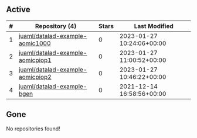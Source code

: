## Active
| # | Repository (4) | Stars | Last Modified |
| --- | --- | --- | --- |
| 1 | [juaml/datalad-example-aomic1000](https://gin.g-node.org/juaml/datalad-example-aomic1000) | 0 | 2023-01-27 10:24:06+00:00 |
| 2 | [juaml/datalad-example-aomicpiop1](https://gin.g-node.org/juaml/datalad-example-aomicpiop1) | 0 | 2023-01-27 11:00:52+00:00 |
| 3 | [juaml/datalad-example-aomicpiop2](https://gin.g-node.org/juaml/datalad-example-aomicpiop2) | 0 | 2023-01-27 10:46:22+00:00 |
| 4 | [juaml/datalad-example-bgen](https://gin.g-node.org/juaml/datalad-example-bgen) | 0 | 2021-12-14 16:58:56+00:00 |

## Gone
No repositories found!
